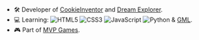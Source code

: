 - 🛠 Developer of [CookieInventor](https://gamejolt.com/games/cookieinventor/825626) and [Dream Explorer](https://gamejolt.com/games/DreamExplorer/923212). 
- 💻 Learning:  ![HTML5](https://img.shields.io/badge/html5-%23E34F26.svg?style=for-the-badge&logo=html5&logoColor=white&style=flat) ![CSS3](https://img.shields.io/badge/css3-%231572B6.svg?style=for-the-badge&logo=css3&logoColor=white&style=flat) ![JavaScript](https://img.shields.io/badge/javascript-%23323330.svg?style=for-the-badge&logo=javascript&logoColor=%23F7DF1E&style=flat) ![Python](https://img.shields.io/badge/python-3670A0?style=for-the-badge&logo=python&logoColor=ffdd54&style=flat) & [GML](https://manual.gamemaker.io/monthly/en/GameMaker_Language/GML_Overview/GML_Overview.htm). 
- 🎮 Part of [MVP Games](https://github.com/MVPGamesDevs).
